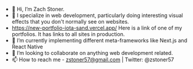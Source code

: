 - 👋 Hi, I’m Zach Stoner.
- 👀 I specialize in web development, particularly doing interesting visual effects that you don't normally see on websites.
- https://new-portfolio-iota-sand.vercel.app/ Here is a link of one of my portfolios. It has links to all sites in production.
- 🌱 I’m currently implementing different meta-frameworks like Next.js and React Native
- 💞️ I’m looking to collaborate on anything web development related.
- 📫 How to reach me - zstoner57@gmail.com | Twitter: @zstoner57


